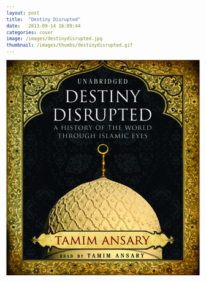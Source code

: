 ```yaml
---
layout: post
title:  "Destiny Disrupted"
date:   2013-09-14 16:09:44
categories: cover
image: /images/destinydisrupted.jpg 
thumbnail: /images/thumbs/destinydisrupted.gif
---
```

![Destiny Disrupted][image]

[image]: /images/destinydisrupted.jpg "Destiny Disrupted"
